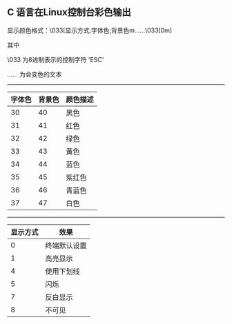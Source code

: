 <!--
 * @Author: Ron
 * @LastEditors: Ron
 * @FilePath: \issue-test\c\test40\README.md
-->

## C 语言在Linux控制台彩色输出

显示颜色格式：\033[显示方式;字体色;背景色m......\033[0m]

其中

\033 为8进制表示的控制字符 'ESC'

...... 为会变色的文本

----------------------------------------------------------
| 字体色 | 背景色 | 颜色描述 |
| ------ | ------ | -------- |
| 30     | 40     | 黑色     |
| 31     | 41     | 红色     |
| 32     | 42     | 绿色     |
| 33     | 43     | 黃色     |
| 34     | 44     | 蓝色     |
| 35     | 45     | 紫红色   |
| 36     | 46     | 青蓝色   |
| 37     | 47     | 白色     |
---
| 显示方式 |     效果     |
| -------- | ------------ |
| 0        | 终端默认设置 |
| 1        | 高亮显示     |
| 4        | 使用下划线   |
| 5        | 闪烁         |
| 7        | 反白显示     |
| 8        | 不可见       |